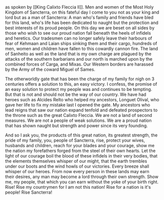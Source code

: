 as spoken by [[King Calixto Fleccia II]].
Men and women of the Most Holy Kingdom of Sancterra, on this fateful day I come to you not as your king and lord but as a man of Sancterra: A man who's family and friends have bled for this land, who's life has been dedicated to naught but the protection and best interests of its proud people. 
On this day we are beset on all sides by those who wish to see our proud nation fall beneath the heels of infidels and heretics. 
Our tradesmen can no longer safely leave their harbours of fear of Kehmaan and Laian ships sinking them and their cargo, hundreds of men, women and children have fallen to this cowardly cannon fire. The land of Sanheito as well as the land that is my own charge are plagued by the attacks of the southern barbarians and our north is marched upon by the combined forces of Carga, and Mixas. Our Western borders are harassed by the Army of the coward Miguel of Sames. 

The otherworldly gate that has been the charge of my family for nigh on 3 centuries offers a solution to this, an easy victory. I confess, the promise of an easy solution to protect my people was and continues to be tempting. But that is not and should not be the way of our country. 
We have had heroes such as Alcides Relto who helped my ancestors, Longuet Olival, who gave her life to fix my mistake last I opened the gate. 
My ancestors who lead reigns that saw our nation expand tenfold and defeated prospectors to the throne such as the great Calixto Fleccia. We are not a land of second measures. We are not a people of weak solutions. We are a proud nation that has shown naught but strength and power since its very founding. 

And so I ask you, the products of this great nation, its greatest strength, the pride of my family, you, people of Sancterra, rise, protect your wives, husbands and children, reach for your blades and your courage, show me the nation my forefathers forged from the steel of their own hearts. Let the light of our courage boil the blood of these infidels in their very bodies, that the elements themselves whisper of our might, that the earth trembles under our boots and the wind howls of our victories. 
Every breeze shall whisper of our heroes. From now every person in these lands may earn their desires, any man may become a lord through their own strength. Show me, my people, that which you can earn without the yoke of your birth right. Rise! Rise my countrymen for I am not this nation! Rise for a nation is it's people! Rise Sancterra!